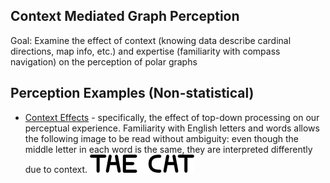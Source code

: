 Context Mediated Graph Perception
-------------------------------------------------------------------------------

Goal: Examine the effect of context (knowing data describe cardinal directions, map info, etc.) and expertise (familiarity with compass navigation) on the perception of polar graphs


Perception Examples (Non-statistical)
-------------------------------------------------------------------------------

- [Context Effects](https://en.wikipedia.org/wiki/Context_effect) - specifically, the effect of top-down processing on our perceptual experience. Familiarity with English letters and words allows the following image to be read without ambiguity: even though the middle letter in each word is the same, they are interpreted differently due to context.
![Context Dependent Perception Illustration](/Images/TheCat.png)
